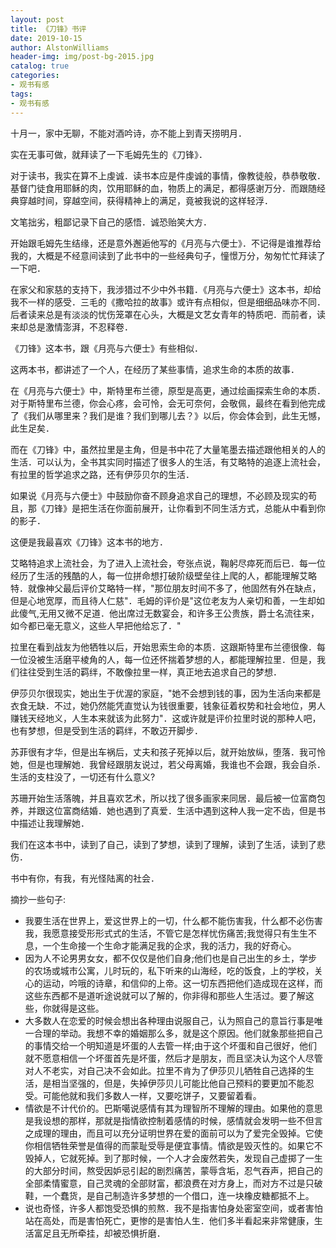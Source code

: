 ```yaml
---
layout: post
title: 《刀锋》书评
date: 2019-10-15
author: AlstonWilliams
header-img: img/post-bg-2015.jpg
catalog: true
categories:
- 观书有感
tags:
- 观书有感
---
```


十月一，家中无聊，不能对酒吟诗，亦不能上到青天捞明月．

实在无事可做，就拜读了一下毛姆先生的《刀锋》．

对于读书，我实在算不上虔诚．读书本应是件虔诚的事情，像教徒般，恭恭敬敬．基督门徒食用耶稣的肉，饮用耶稣的血，物质上的满足，都得感谢万分．而跟随经典穿越时间，穿越空间，获得精神上的满足，竟被我说的这样轻浮．

文笔拙劣，粗鄙记录下自己的感悟．诚恐贻笑大方．

开始跟毛姆先生结缘，还是意外邂逅他写的《月亮与六便士》．不记得是谁推荐给我的，大概是不经意间读到了此书中的一些经典句子，憧憬万分，匆匆忙忙拜读了一下吧．

在家父和家慈的支持下，我涉猎过不少中外书籍．《月亮与六便士》这本书，却给我不一样的感受．三毛的《撒哈拉的故事》或许有点相似，但是细细品味亦不同．后者读来总是有淡淡的忧伤笼罩在心头，大概是文艺女青年的特质吧．而前者，读来却总是激情澎湃，不忍释卷．

《刀锋》这本书，跟《月亮与六便士》有些相似．

这两本书，都讲述了一个人，在经历了某些事情，追求生命的本质的故事．

在《月亮与六便士》中，斯特里布兰德，原型是高更，通过绘画探索生命的本质．对于斯特里布兰德，你会心疼，会可怜，会无可奈何，会敬佩，最终在看到他完成了《我们从哪里来？我们是谁？我们到哪儿去？》以后，你会体会到，此生无憾，此生足矣．

而在《刀锋》中，虽然拉里是主角，但是书中花了大量笔墨去描述跟他相关的人的生活．可以认为，全书其实同时描述了很多人的生活，有艾略特的追逐上流社会，有拉里的哲学追求之路，还有伊莎贝尔的生活．

如果说《月亮与六便士》中鼓励你奋不顾身追求自己的理想，不必顾及现实的苟且，那《刀锋》是把生活在你面前展开，让你看到不同生活方式，总能从中看到你的影子．

这便是我最喜欢《刀锋》这本书的地方．

艾略特追求上流社会，为了进入上流社会，夸张点说，鞠躬尽瘁死而后已．每一位经历了生活的残酷的人，每一位拼命想打破阶级壁垒往上爬的人，都能理解艾略特．就像神父最后评价艾略特一样，"那位朋友时间不多了，他固然有外在缺点，但是心地宽厚，而且待人仁慈"．毛姆的评价是"这位老友为人亲切和善，一生却如此傻气,无用又微不足道．他出席过无数宴会，和许多王公贵族，爵士名流往来，如今都已毫无意义，这些人早把他给忘了．"

拉里在看到战友为他牺牲以后，开始思索生命的本质．这跟斯特里布兰德很像．每一位没被生活磨平棱角的人，每一位还怀揣着梦想的人，都能理解拉里．但是，我们往往受到生活的羁绊，不敢像拉里一样，真正地去追求自己的梦想．

伊莎贝尔很现实，她出生于优渥的家庭，"她不会想到钱的事，因为生活向来都是衣食无缺．不过，她仍然能凭直觉认为钱很重要，钱象征着权势和社会地位，男人赚钱天经地义，人生本来就该为此努力"．这或许就是评价拉里时说的那种人吧，也有梦想，但是受到生活的羁绊，不敢迈开脚步．

苏菲很有才华，但是出车祸后，丈夫和孩子死掉以后，就开始放纵，堕落．我可怜她，但是也理解她．我曾经跟朋友说过，若父母离婚，我谁也不会跟，我会自杀．生活的支柱没了，一切还有什么意义?

苏珊开始生活落魄，并且喜欢艺术，所以找了很多画家来同居．最后被一位富商包养，并跟这位富商结婚．她也遇到了真爱．生活中遇到这种人我一定不齿，但是书中描述让我理解她．

我们在这本书中，读到了自己，读到了梦想，读到了理解，读到了生活，读到了悲伤．

书中有你，有我，有光怪陆离的社会．

摘抄一些句子:
- 我要生活在世界上，爱这世界上的一切，什么都不能伤害我，什么都不必伤害我，我愿意接受形形式式的生活，不管它是怎样忧伤痛苦;我觉得只有生生不息，一个生命接一个生命才能满足我的企求，我的活力，我的好奇心。
- 因为人不论男男女女，都不仅仅是他们自身;他们也是自己出生的乡土，学步的农场或城市公寓，儿时玩的，私下听来的山海经，吃的饭食，上的学校，关心的运动，吟哦的诗章，和信仰的上帝。这一切东西把他们造成现在这样，而这些东西都不是道听途说就可以了解的，你非得和那些人生活过。要了解这些，你就得是这些。
- 大多数人在恋爱的时候会想出各种理由说服自己，认为照自己的意旨行事是唯一合理的举动。我想不幸的婚姻那么多，就是这个原因。他们就象那些把自己的事情交给一个明知道是坏蛋的人去管一样;由于这个坏蛋和自己很好，他们就不愿意相信一个坏蛋首先是坏蛋，然后才是朋友，而且坚决认为这个人尽管对人不老实，对自己决不会如此。拉里不肯为了伊莎贝儿牺牲自己选择的生活，是相当坚强的，但是，失掉伊莎贝儿可能比他自己预料的要更加不能忍受。可能他就和我们多数人一样，又要吃饼子，又要留着看。
- 情欲是不计代价的。巴斯噶说感情有其为理智所不理解的理由。如果他的意思是我设想的那样，那就是指情欲控制着感情的时候，感情就会发明一些不但言之成理的理由，而且可以充分证明世界在爱的面前可以为了爱完全毁掉。它使你相信牺牲荣誉是值得的而蒙耻受辱是便宜事情。情欲是毁灭性的。如果它不毁掉人，它就死掉。到了那时候，一个人才会废然若失，发现自己虚掷了一生的大部分时间，熬受因妒忌引起的剧烈痛苦，蒙辱含垢，忍气吞声，把自己的全部柔情蜜意，自己灵魂的全部财富，都浪费在对方身上，而对方不过是只破鞋，一个蠢货，是自己制造许多梦想的一个借口，连一块橡皮糖都抵不上。
- 说也奇怪，许多人都饱受恐惧的煎熬．我不是指害怕身处密室空间，或者害怕站在高处，而是害怕死亡，更惨的是害怕人生．他们多半看起来非常健康，生活富足且无所牵挂，却被恐惧折磨．
